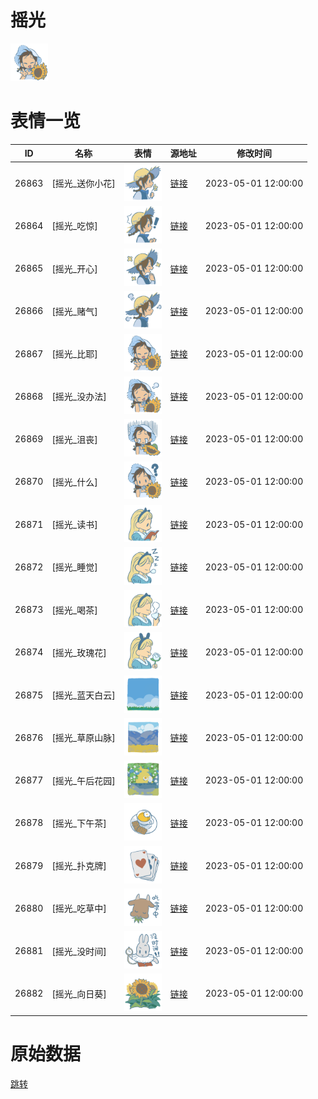 # 摇光

<img src="./cover.png" height="60" alt="cover" />

# 表情一览

|ID|名称|表情|源地址|修改时间|
|----|----|----|----|----|
|26863|[摇光_送你小花]|<img src="./pic/026863_%5B摇光_送你小花%5D.png" height="60" alt="送你小花"/>|[链接](https://i0.hdslb.com/bfs/garb/5c0f35a91e6def90884a4a514fef44f2bfcb9593.png)|2023-05-01 12:00:00|
|26864|[摇光_吃惊]|<img src="./pic/026864_%5B摇光_吃惊%5D.png" height="60" alt="吃惊"/>|[链接](https://i0.hdslb.com/bfs/garb/e4991d45a24296ac1ab6c07538c5f919149ecebb.png)|2023-05-01 12:00:00|
|26865|[摇光_开心]|<img src="./pic/026865_%5B摇光_开心%5D.png" height="60" alt="开心"/>|[链接](https://i0.hdslb.com/bfs/garb/ac43f71e9ea61baea3c4bd850598601a4f758e50.png)|2023-05-01 12:00:00|
|26866|[摇光_赌气]|<img src="./pic/026866_%5B摇光_赌气%5D.png" height="60" alt="赌气"/>|[链接](https://i0.hdslb.com/bfs/garb/1a040ece33569943b82f5f725c63d6da34d53c56.png)|2023-05-01 12:00:00|
|26867|[摇光_比耶]|<img src="./pic/026867_%5B摇光_比耶%5D.png" height="60" alt="比耶"/>|[链接](https://i0.hdslb.com/bfs/garb/c08f8f5db20a239ce80c9487045594124682bf66.png)|2023-05-01 12:00:00|
|26868|[摇光_没办法]|<img src="./pic/026868_%5B摇光_没办法%5D.png" height="60" alt="没办法"/>|[链接](https://i0.hdslb.com/bfs/garb/a7e5662291c2a1bbbb30c4cbe3241441a62457fb.png)|2023-05-01 12:00:00|
|26869|[摇光_沮丧]|<img src="./pic/026869_%5B摇光_沮丧%5D.png" height="60" alt="沮丧"/>|[链接](https://i0.hdslb.com/bfs/garb/fad5dd3acd29cf990bc412437a965f95f5781e85.png)|2023-05-01 12:00:00|
|26870|[摇光_什么]|<img src="./pic/026870_%5B摇光_什么%5D.png" height="60" alt="什么"/>|[链接](https://i0.hdslb.com/bfs/garb/d250b0004e4b46d41b67181be4cf109788a4f9e9.png)|2023-05-01 12:00:00|
|26871|[摇光_读书]|<img src="./pic/026871_%5B摇光_读书%5D.png" height="60" alt="读书"/>|[链接](https://i0.hdslb.com/bfs/garb/d28bed1cbf81cea803c756145d668e4adefe7b34.png)|2023-05-01 12:00:00|
|26872|[摇光_睡觉]|<img src="./pic/026872_%5B摇光_睡觉%5D.png" height="60" alt="睡觉"/>|[链接](https://i0.hdslb.com/bfs/garb/7d6946ee37c7c63ecaec60ae948c37e86e00a57d.png)|2023-05-01 12:00:00|
|26873|[摇光_喝茶]|<img src="./pic/026873_%5B摇光_喝茶%5D.png" height="60" alt="喝茶"/>|[链接](https://i0.hdslb.com/bfs/garb/96b20019779c84135ace7841334cf0e3faf35ae0.png)|2023-05-01 12:00:00|
|26874|[摇光_玫瑰花]|<img src="./pic/026874_%5B摇光_玫瑰花%5D.png" height="60" alt="玫瑰花"/>|[链接](https://i0.hdslb.com/bfs/garb/3331301457cd93f402253e7244da730486b8229e.png)|2023-05-01 12:00:00|
|26875|[摇光_蓝天白云]|<img src="./pic/026875_%5B摇光_蓝天白云%5D.png" height="60" alt="蓝天白云"/>|[链接](https://i0.hdslb.com/bfs/garb/514cd0fd583d34c760b4c5e6abe0063d01d2ab9d.png)|2023-05-01 12:00:00|
|26876|[摇光_草原山脉]|<img src="./pic/026876_%5B摇光_草原山脉%5D.png" height="60" alt="草原山脉"/>|[链接](https://i0.hdslb.com/bfs/garb/bbf6e52f0fb1a13f21a231c6a376e4af659d3714.png)|2023-05-01 12:00:00|
|26877|[摇光_午后花园]|<img src="./pic/026877_%5B摇光_午后花园%5D.png" height="60" alt="午后花园"/>|[链接](https://i0.hdslb.com/bfs/garb/9c87f1f2b44d750a9655de212d849d048c8c08d8.png)|2023-05-01 12:00:00|
|26878|[摇光_下午茶]|<img src="./pic/026878_%5B摇光_下午茶%5D.png" height="60" alt="下午茶"/>|[链接](https://i0.hdslb.com/bfs/garb/a4205d55cf1018110591c9b1ec453b1a038d5602.png)|2023-05-01 12:00:00|
|26879|[摇光_扑克牌]|<img src="./pic/026879_%5B摇光_扑克牌%5D.png" height="60" alt="扑克牌"/>|[链接](https://i0.hdslb.com/bfs/garb/ad5fbd443c53322813f958c57a34587e709dda27.png)|2023-05-01 12:00:00|
|26880|[摇光_吃草中]|<img src="./pic/026880_%5B摇光_吃草中%5D.png" height="60" alt="吃草中"/>|[链接](https://i0.hdslb.com/bfs/garb/cf64efe0d1bf64f180fc89133bf2004907facb57.png)|2023-05-01 12:00:00|
|26881|[摇光_没时间]|<img src="./pic/026881_%5B摇光_没时间%5D.png" height="60" alt="没时间"/>|[链接](https://i0.hdslb.com/bfs/garb/aa8b3d4d462a25f4d1a7d7e548424c149d011659.png)|2023-05-01 12:00:00|
|26882|[摇光_向日葵]|<img src="./pic/026882_%5B摇光_向日葵%5D.png" height="60" alt="向日葵"/>|[链接](https://i0.hdslb.com/bfs/garb/2f6e91fb1c02e1e0d334ff2f45947c95e35fcefe.png)|2023-05-01 12:00:00|

# 原始数据

[跳转](./raw.json)

